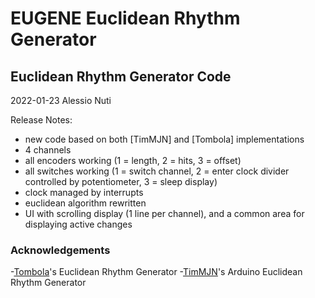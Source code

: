 # EUGENE Euclidean Rhythm Generator

## Euclidean Rhythm Generator Code

2022-01-23 Alessio Nuti

Release Notes:
- new code based on both [TimMJN] and [Tombola] implementations
- 4 channels
- all encoders working (1 = length, 2 = hits, 3 = offset)
- all switches working (1 = switch channel, 2 = enter clock divider controlled by potentiometer, 3 = sleep display)
- clock managed by interrupts
- euclidean algorithm rewritten
- UI with scrolling display (1 line per channel), and a common area for displaying active changes

### Acknowledgements
-[Tombola](https://modwiggler.com/forum/viewtopic.php?t=45485)'s Euclidean Rhythm Generator
-[TimMJN](https://github.com/TimMJN/Arduino-Euclidean-Rhythm-Generator)'s Arduino Euclidean Rhythm Generator